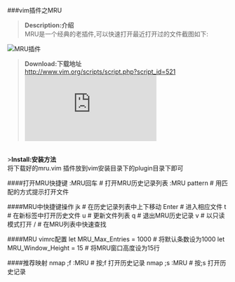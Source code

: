 ###vim插件之MRU

><b>Description:介绍</b><br>
    MRU是一个经典的老插件,可以快速打开最近打开过的文件截图如下:

![MRU插件](http://images.vimkid.com/1_100/3_1.jpg "MRU插件")

><b>Download:下载地址</b><br>
    http://www.vim.org/scripts/script.php?script_id=521 
[![内容任意](http://www.vim.org/scripts/script.php?script_id=521 "MRU")](http://www.vim.org/scripts/script.php?script_id=521)
<br/>
><b>Install:安装方法</b><br>
    将下载好的mru.vim 插件放到vim安装目录下的plugin目录下即可

####打开MRU快捷键
    :MRU回车           # 打开MRU历史记录列表
    :MRU pattern<tab>  # 用匹配的方式提示打开文件
    
####MRU中快捷键操作
    jk          # 在历史记录列表中上下移动
    Enter       # 进入相应文件
    t           # 在新标签中打开历史文件
    u           # 更新文件列表
    q           # 退出MRU历史记录
    v           # 以只读模式打开
    /           # 在MRU列表中快速查找

####MRU vimrc配置
    let MRU_Max_Entries = 1000   # 将默认条数设为1000
    let MRU_Window_Height = 15   # 将MRU窗口高度设为15行

####推荐映射
    nmap ;f :MRU<cr>    # 按;f 打开历史记录
    nmap ;s :MRU        # 按;s 打开历史记录
    
    

